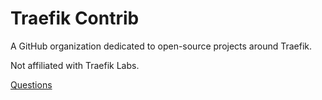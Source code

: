 # Traefik Contrib

A GitHub organization dedicated to open-source projects around Traefik.

Not affiliated with Traefik Labs.

[Questions](https://github.com/traefik-contrib/.github/discussions)

